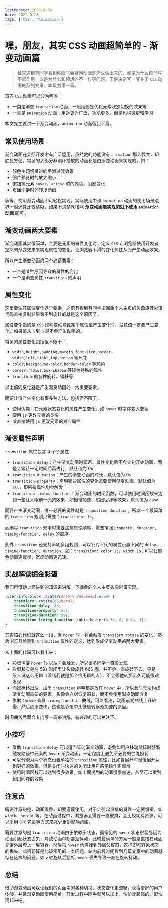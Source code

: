 ```yaml
---
lastUpdate: 2022-9-28
date: 2022-9-28
tags: ['CSS', 'Animation']
---
```


# 嘿，朋友，其实 CSS 动画超简单的 - 渐变动画篇

> 经常遇到有同学看到动画时会疑问动画是怎么做出来的，或是为什么自己写不起作用，或是为什么和预想的不一样等问题。于是决定写一写关于 `CSS` 动画的系列文章，本篇为第一篇。

首先 `CSS` 动画可以分为两类：

-   一类是渐变 `transition` 动画，一般用途是优化元素状态切换的效果等
-   一类是 `animation` 动画，用途更为广泛，功能更多，但是也稍微更难学习

本文先主要讲一下渐变动画，`animation` 动画留到下篇。

## 常见使用场景

渐变动画在实际开发中有广泛运用，虽然他的功能没有 `animation` 那么强大，却胜在方便。常见的大部分非循环播放的动画都是由渐变动画来实现的，如：

-   颜色主题切换时的平滑过渡效果
-   图片预览时的放大缩小
-   按钮等元素 `hover`、`active` 时的颜色、阴影变化
-   页面切换时的转场动画

等等，使用渐变动画即可轻松实现，实际使用中和 `animation` 动画的使用场景边界一般还算比较清晰，如果不清楚就按照 **渐变动画能实现的就不使用 `animation` 动画** 即可。

## 渐变动画两大要素

渐变动画其实很简单，主要是元素的属性变化时，定义 `CSS` 让浏览器使用开发者定义的渐变效果来实现属性的变化，让浏览器平滑的变化属性从而产生动画效果。

所以产生渐变动画的两个必备要素：

-   一个是某种原因导致的属性的变化
-   一个是渐变属性 `transition` 的声明

## 属性变化

这里要注意属性变化这个要素，之前有看到有同学把掘金个人主页的头像旋转彩蛋代码直接复制结果看不到旋转的就是这个原因了。

属性变化指的是 `CSS` 规则变动导致某个属性值产生变化时，注意值一定要产生变化，如果值从 `n` 到 `n` 是不会产生动画的。

常见的属性变化包括但不限于：

-   `width,height,padding,margin,font-size,border-width,left,right,top,bottom` 等尺寸
-   `color,background-color,border-color` 等颜色
-   `border-radius,box-shadow` 等较为特殊的属性
-   `transform` 的各种旋转、偏移等

以上值的变化就是产生渐变动画的一大重要要素。

而要让值产生变化有很多种方法，包括但不限于：

-   使用伪类，在元素状态变化时属性产生变化，如 `hover` 时字体变大变蓝
-   使用 `js` 更改元素的类名
-   或直接使用 `js` 更改元素的对应属性

## 渐变属性声明

`transition` 属性包含 4 个子属性：

-   `transition-delay`：产生渐变动画时延迟，属性变化后不会立刻开始动画，而是会等待一定时间后再进行，默认值为 0s
-   `transition-duration`：产生的渐变动画的时长，默认值为 0s
-   `transition-property`：声明哪些属性的变化需要使用渐变动画，默认值为 `all`，即所有属性均会触发
-   `transition-timing-function`：渐变动画的时间函数，可以使用时间函数来达到一些让人眼前一亮的效果，如慢慢加速、超出回弹等效果，默认值为 `ease`

而要产生渐变动画，唯一必要的属性就是 `transition-duration`。所以一个最简单的 `transition` 规则只需要：`transition: 1s`。

而编写 `transition` 规则时需要注意属性顺序，需要按照 `property, duration, timing-function, delay` 的顺序。

此外 `transition` 还支持声明多组规则，可以针对不同的属性设置不同的 `delay`、`timing-function`、`duration`，如：`transition: color 2s, width 1s;` 可以让颜色动画更缓慢，宽度动画更迅速。

## 实战解读掘金彩蛋

我们再借助上面讲到的知识来讲解一下掘金的个人主页头像彩蛋实现。

```css
.user-info-block .avatar[data-v-8ed09ee0]:hover {
    transform: rotate(666turn);
    transition-delay: 1s;
    transition-property: all;
    transition-duration: 59s;
    transition-timing-function: cubic-bezier(0.34, 0, 0.84, 1);
}
```

其实核心代码就这么一段，当 `hover` 时，将会触发 `transform rotate` 的变化，然后浏览器检测到 `transition` 属性的定义，达到形成渐变动画的两大要素。

从上面的代码可以看出来：

-   彩蛋需要 `hover` 1s 以后才会触发，所以很多同学一直没发现
-   彩蛋其实是在 59s 时间里让头像旋转 666 圈，并不会一直旋转下去，只是一般人没这么无聊（没错我就是那个很无聊的人），不会等他转那么久可能很难发现
-   而鼠标移出后，由于 `transition` 声明都是放在 `hover` 中，所以此时无法构成渐变动画需要的要素，头像会立刻恢复原状，而不会使用渐变动画恢复
-   借助 `Chrome` 查看 `timing-function` 曲线，可以看出，动画前期曲线上升较慢，然后逐渐变快，这也是彩蛋中头像旋转逐渐加速的原因。

时间曲线后面会专门写一篇来讲解，有兴趣的可以关注下。

## 小技巧

-   借助 `transition-delay` 可以适当延时渐变动画，避免如用户移动鼠标时频繁触发路径中元素的 `hover` 渐变动画，一定程度上避免不必要的性能损耗
-   可以分别为两个状态设置单独的 `transition` 属性，比如当展开时慢慢展开达到更好的效果，但是关闭时快速的关闭让用户感觉操作更顺滑
-   使用时间函数可以达到很多效果，如上面提到的动画慢慢加速，甚至可以做到超出回弹的效果

## 注意点

需要注意的是，动画虽香，却要谨慎使用，对于会引起重排的属性一定要慎重，如 `width`、`height` 等，在动画过程中，浏览器会需要一直重排，会比较耗费资源，可以采用 `BFC` 包裹等方式来减少重排影响范围。

需要注意的是 `transition` 动画由于依赖于状态，而常见的 `hover` 状态很容易因为动画引起状态丢失，导致动画中断甚至抖动，此时最简单的方案一般是直接在动画元素外层套上一层容器，然后将 `hover` 伪类挂到外层父容器，这样即可避免状态的丢失。此问题算是比较常见的一类问题，站内前段时间看到几篇文章中的动画就存在这样的问题，如 `y` 轴旋转后鼠标 `hover` 丢失导致一直在旋转抖动。

## 总结

借助渐变动画可以让我们的页面中的各种切换、状态变化更流畅，获得更好的用户体验。并且渐变动画使用简单，开发过程中随手就可以加上，性价比超高的，赶快用起来吧。
